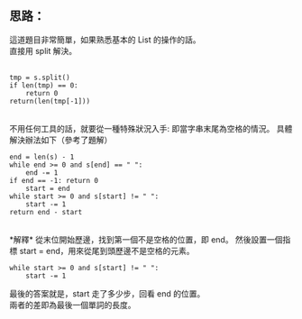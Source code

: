 思路：
--
這道題目非常簡單，如果熟悉基本的 List 的操作的話。   
直接用 split 解決。    
</br>

```
tmp = s.split()
if len(tmp) == 0:
    return 0
return(len(tmp[-1]))
```
</br>
不用任何工具的話，就要從一種特殊狀況入手:    
即當字串末尾為空格的情況。    
具體解決辦法如下（參考了題解）     

</br>

```
end = len(s) - 1
while end >= 0 and s[end] == " ":
    end -= 1
if end == -1: return 0
    start = end
while start >= 0 and s[start] != " ":
    start -= 1
return end - start
```

</br>
*解釋*
從末位開始歷邊，找到第一個不是空格的位置，即 end。       
然後設置一個指標 start = end，用來從尾到頭歷邊不是空格的元素。    


```
while start >= 0 and s[start] != " ":
    start -= 1
```


最後的答案就是，start 走了多少步，回看 end 的位置。   
兩者的差即為最後一個單詞的長度。
